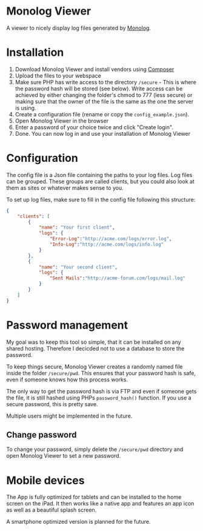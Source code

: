 Monolog Viewer
==============

A viewer to nicely display log files generated by [Monolog](https://github.com/Seldaek/monolog).

# Installation
1. Download Monolog Viewer and install vendors using [Composer](http://getcomposer.org/)
3. Upload the files to your webspace
4. Make sure PHP has write access to the directory `/secure` - This is where the password hash will be stored (see below). Write access can be achieved by either changing the folder's chmod to 777 (less secure) or making sure that the owner of the file is the same as the one the server is using.
5. Create a configuration file (rename or copy the `config_example.json`).
6. Open Monolog Viewer in the browser
7. Enter a password of your choice twice and click "Create login".
8. Done. You can now log in and use your installation of Monolog Viewer

# Configuration
The config file is a Json file containing the paths to your log files. Log files can be grouped. These groups are called clients, but you could also look at them as sites or whatever makes sense to you.

To set up log files, make sure to fill in the config file following this structure:
```json
{
    "clients": [
        {
            "name": "Your first client",
            "logs": {
                "Error-Log":"http://acme.com/logs/error.log",
                "Info-Log":"http://acme.com/logs/info.log"
            }
        },
        {
            "name": "Your second client",
            "logs": {
                "Sent Mails":"http://acme-forum.com/logs/mail.log"
            }
        }
    ]
}
```

# Password management
My goal was to keep this tool so simple, that it can be installed on any shared hosting. Therefore I decicded not to use a database to store the password. 

To keep things secure, Monolog Viewer creates a randomly named file inside the folder `/secure/pwd`. This ensures that your password hash is safe, even if someone knows how this process works. 

The only way to get the password hash is via FTP and even if someone gets the file, it is still hashed using PHPs `password_hash()` function. If you use a secure password, this is pretty save.

Multiple users might be implemented in the future.

## Change password
To change your password, simply delete the `/secure/pwd` directory and open Monolog Viewer to set a new password.

# Mobile devices
The App is fully optimized for tablets and can be installed to the home screen on the iPad. It then works like a native app and features an app icon as well as a beautiful splash screen.

A smartphone optimized version is planned for the future.
